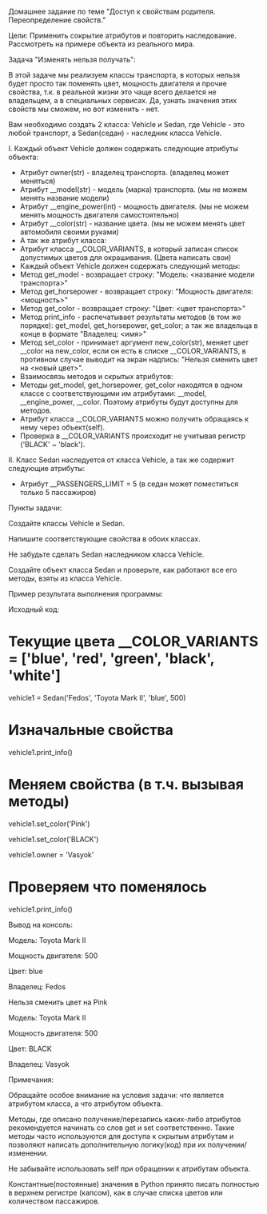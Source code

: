 Домашнее задание по теме "Доступ к свойствам родителя. Переопределение свойств."

Цели: Применить сокрытие атрибутов и повторить наследование. Рассмотреть на примере объекта из реального мира.

Задача "Изменять нельзя получать":

В этой задаче мы реализуем классы транспорта, в которых нельзя будет просто так поменять цвет, мощность двигателя и прочие свойства, т.к. в реальной жизни это чаще всего делается не владельцем, а в специальных сервисах. Да, узнать значения этих свойств мы сможем, но вот изменить - нет.

Вам необходимо создать 2 класса: Vehicle и Sedan, где Vehicle - это любой транспорт, а Sedan(седан) - наследник класса Vehicle.

I. Каждый объект Vehicle должен содержать следующие атрибуты объекта:
  - Атрибут owner(str) - владелец транспорта. (владелец может меняться)
  - Атрибут __model(str) - модель (марка) транспорта. (мы не можем менять название модели)
  - Атрибут __engine_power(int) - мощность двигателя. (мы не можем менять мощность двигателя самостоятельно)
  - Атрибут __color(str) - название цвета. (мы не можем менять цвет автомобиля своими руками)
  - А так же атрибут класса:
  - Атрибут класса __COLOR_VARIANTS, в который записан список допустимых цветов для окрашивания. (Цвета написать свои)
  - Каждый объект Vehicle должен содержать следующий методы:
  - Метод get_model - возвращает строку: "Модель: <название модели транспорта>"
  - Метод get_horsepower - возвращает строку: "Мощность двигателя: <мощность>"
  - Метод get_color - возвращает строку: "Цвет: <цвет транспорта>"
  - Метод print_info - распечатывает результаты методов (в том же порядке): get_model, get_horsepower, get_color; а так же владельца в конце в формате "Владелец: <имя>"
  - Метод set_color - принимает аргумент new_color(str), меняет цвет __color на new_color, если он есть в списке __COLOR_VARIANTS, в противном случае выводит на экран надпись: "Нельзя сменить цвет на <новый цвет>".
  - Взаимосвязь методов и скрытых атрибутов:
  - Методы get_model, get_horsepower, get_color находятся в одном классе с соответствующими им атрибутами: __model, __engine_power, __color. Поэтому атрибуты будут доступны для методов.
  - Атрибут класса __COLOR_VARIANTS можно получить обращаясь к нему через объект(self).
  - Проверка в __COLOR_VARIANTS происходит не учитывая регистр ('BLACK' ~ 'black').

II. Класс Sedan наследуется от класса Vehicle, а так же содержит следующие атрибуты:
  - Атрибут __PASSENGERS_LIMIT = 5 (в седан может поместиться только 5 пассажиров)

Пункты задачи:

Создайте классы Vehicle и Sedan.

Напишите соответствующие свойства в обоих классах.

Не забудьте сделать Sedan наследником класса Vehicle.

Создайте объект класса Sedan и проверьте, как работают все его методы, взяты из класса Vehicle.

Пример результата выполнения программы:

Исходный код:

# Текущие цвета __COLOR_VARIANTS = ['blue', 'red', 'green', 'black', 'white']

vehicle1 = Sedan('Fedos', 'Toyota Mark II', 'blue', 500)

# Изначальные свойства

vehicle1.print_info()

# Меняем свойства (в т.ч. вызывая методы)

vehicle1.set_color('Pink')

vehicle1.set_color('BLACK')

vehicle1.owner = 'Vasyok'

# Проверяем что поменялось

vehicle1.print_info()

Вывод на консоль:

Модель: Toyota Mark II

Мощность двигателя: 500

Цвет: blue

Владелец: Fedos

Нельзя сменить цвет на Pink

Модель: Toyota Mark II

Мощность двигателя: 500

Цвет: BLACK

Владелец: Vasyok

Примечания:

Обращайте особое внимание на условия задачи: что является атрибутом класса, а что атрибутом объекта.

Методы, где описано получение/перезапись каких-либо атрибутов рекомендуется начинать со слов get и set соответственно. Такие методы часто используются для доступа к скрытым атрибутам и позволяют написать дополнительную логику(код) при их получении/изменении.

Не забывайте использовать self при обращении к атрибутам объекта.

Константные(постоянные) значения в Python принято писать полностью в верхнем регистре (капсом), как в случае списка цветов или количеством пассажиров.
